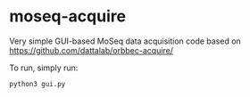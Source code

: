 # moseq-acquire
Very simple GUI-based MoSeq data acquisition code based on https://github.com/dattalab/orbbec-acquire/

To run, simply run: 
```python
python3 gui.py
```
